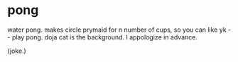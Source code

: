 # pong
water pong.
makes circle prymaid for n number of cups, so you can like yk -- play pong.
doja cat is the background.
I appologize in advance.


(joke.)

